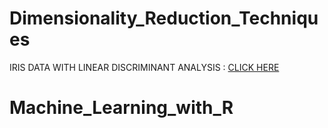 # Dimensionality_Reduction_Techniques

<!DOCTYPE html>
<html>
<body>

<p> IRIS DATA WITH LINEAR DISCRIMINANT ANALYSIS : <a href="http://rpubs.com/ghorai77/518856"target="_blank" rel="noopener noreferrer">CLICK HERE</a></p>
</body>
</html>

# Machine_Learning_with_R



